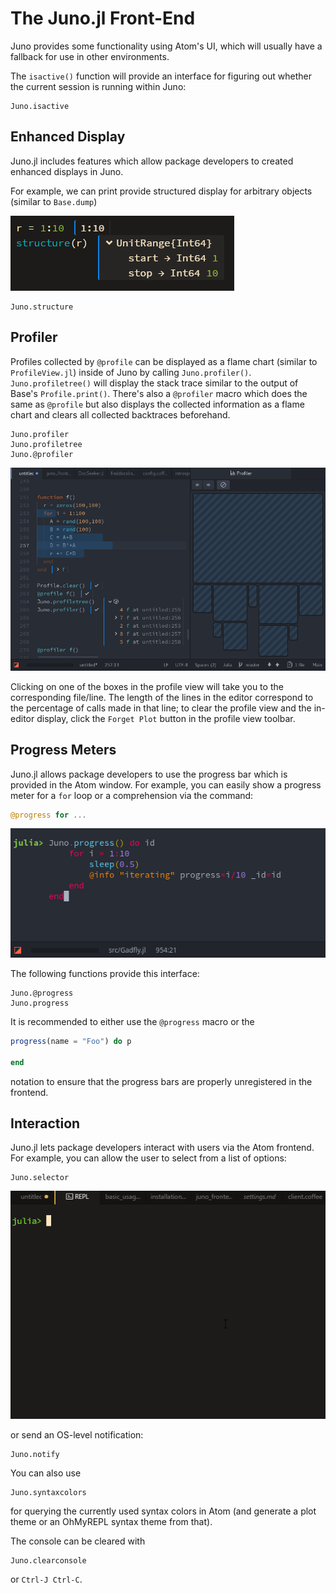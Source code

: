 # The Juno.jl Front-End
Juno provides some functionality using Atom's UI, which will usually have a
fallback for use in other environments.

The `isactive()` function will provide an interface for figuring out whether the
current session is running within Juno:

```@docs
Juno.isactive
```

## Enhanced Display

Juno.jl includes features which allow package developers to created enhanced displays
in Juno.

For example, we can print provide structured display for arbitrary objects (similar to `Base.dump`)

![structure](../assets/structure.png)

```@docs
Juno.structure
```

## Profiler
Profiles collected by `@profile` can be displayed as a flame chart (similar to `ProfileView.jl`)
inside of Juno by calling `Juno.profiler()`. `Juno.profiletree()` will display the stack
trace similar to the output of Base's `Profile.print()`. There's also a `@profiler` macro
which does the same as `@profile` but also displays the collected information as a flame chart
and clears all collected backtraces beforehand.

```@docs
Juno.profiler
Juno.profiletree
Juno.@profiler
```
![profiler](../assets/profiler.png)

Clicking on one of the boxes in the profile view will take you to the corresponding file/line.
The length of the lines in the editor correspond to the percentage of calls made in that line;
to clear the profile view and the in-editor display, click the `Forget Plot` button in the
profile view toolbar.

## Progress Meters

Juno.jl allows package developers to use the progress bar which is provided in the
Atom window. For example, you can easily show a progress meter for a `for` loop
or a comprehension via the command:

```julia
@progress for ...
```

![progress](../assets/progress.gif)

The following functions provide this interface:

```@docs
Juno.@progress
Juno.progress
```

It is recommended to either use the `@progress` macro or the
```julia
progress(name = "Foo") do p

end
```
notation to ensure that the progress bars are properly unregistered in the
frontend.

## Interaction

Juno.jl lets package developers interact with users via the Atom frontend. For example,
you can allow the user to select from a list of options:

```@docs
Juno.selector
```

![selector](../assets/selector.gif)

or send an OS-level notification:

```@docs
Juno.notify
```

You can also use

```@docs
Juno.syntaxcolors
```

for querying the currently used syntax colors in Atom (and generate a plot theme or an OhMyREPL syntax theme from that).

The console can be cleared with
```@docs
Juno.clearconsole
```
or `Ctrl-J Ctrl-C`.
